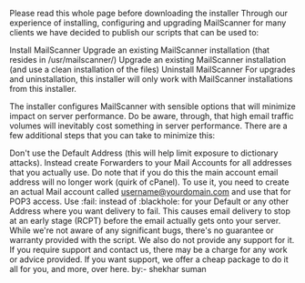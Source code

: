 Please read this whole page before downloading the installer
Through our experience of installing, configuring and upgrading MailScanner for many clients we have decided to publish our scripts that can be used to:

Install MailScanner
Upgrade an existing MailScanner installation (that resides in /usr/mailscanner/)
Upgrade an existing MailScanner installation (and use a clean installation of the files)
Uninstall MailScanner
For upgrades and uninstallation, this installer will only work with MailScanner installations from this installer.

The installer configures MailScanner with sensible options that will minimize impact on server performance. Do be aware, through, that high email traffic volumes will inevitably cost something in server performance. There are a few additional steps that you can take to minimize this:

Don't use the Default Address (this will help limit exposure to dictionary attacks). Instead create Forwarders to your Mail Accounts for all addresses that you actually use. Do note that if you do this the main account email address will no longer work (quirk of cPanel). To use it, you need to create an actual Mail account called username@yourdomain.com and use that for POP3 access.
Use :fail: instead of :blackhole: for your Default or any other Address where you want delivery to fail. This causes email delivery to stop at an early stage (RCPT) before the email actually gets onto your server.
While we're not aware of any significant bugs, there's no guarantee or warranty provided with the script. We also do not provide any support for it. If you require support and contact us, there may be a charge for any work or advice provided. If you want support, we offer a cheap package to do it all for you, and more, over here.
by:- shekhar suman
